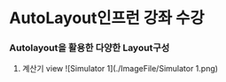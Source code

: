 # AutoLayout인프런 강좌 수강
### Autolayout을 활용한 다양한 Layout구성
1. 계산기 view
  ![Simulator 1](./ImageFile/Simulator 1.png)

